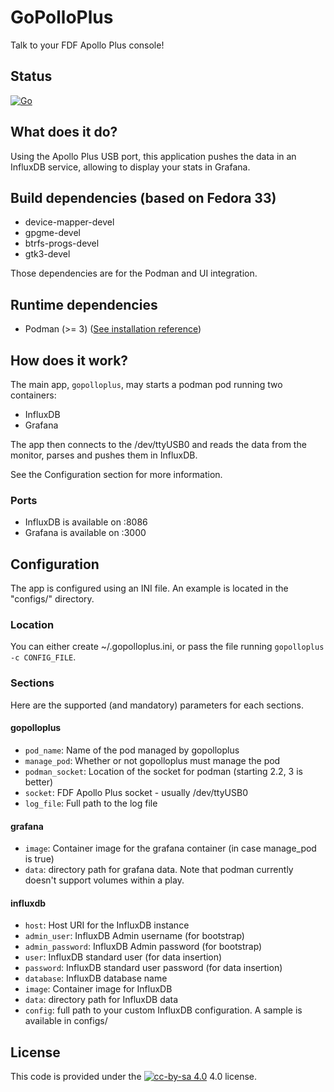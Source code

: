 # GoPolloPlus
Talk to your FDF Apollo Plus console!

## Status
[![Go](https://github.com/cjeanneret/gopolloplus/actions/workflows/go.yml/badge.svg)](https://github.com/cjeanneret/gopolloplus/actions/workflows/go.yml)

## What does it do?
Using the Apollo Plus USB port, this application pushes the data in an InfluxDB service,
allowing to display your stats in Grafana.

## Build dependencies (based on Fedora 33)
- device-mapper-devel
- gpgme-devel
- btrfs-progs-devel
- gtk3-devel

Those dependencies are for the Podman and UI integration.

## Runtime dependencies
- Podman (>= 3) ([See installation reference](https://podman.io/getting-started/installation.html))

## How does it work?
The main app, ```gopolloplus```, may starts a podman pod running two containers:
- InfluxDB
- Grafana

The app then connects to the /dev/ttyUSB0 and reads the data from the monitor, parses and pushes
them in InfluxDB.

See the Configuration section for more information.

### Ports
- InfluxDB is available on :8086
- Grafana is available on :3000

## Configuration
The app is configured using an INI file. An example is located in the "configs/" directory.

### Location
You can either create ~/.gopolloplus.ini, or pass the file running ```gopolloplus -c CONFIG_FILE```.

### Sections
Here are the supported (and mandatory) parameters for each sections.

#### gopolloplus
* ```pod_name```: Name of the pod managed by gopolloplus
* ```manage_pod```: Whether or not gopolloplus must manage the pod
* ```podman_socket```: Location of the socket for podman (starting 2.2, 3 is better)
* ```socket```: FDF Apollo Plus socket - usually /dev/ttyUSB0
* ```log_file```: Full path to the log file

#### grafana
* ```image```: Container image for the grafana container (in case manage_pod is true)
* ```data```: directory path for grafana data. Note that podman currently doesn't support volumes within a play.

#### influxdb
* ```host```: Host URI for the InfluxDB instance
* ```admin_user```: InfluxDB Admin username (for bootstrap)
* ```admin_password```: InfluxDB Admin password (for bootstrap)
* ```user```: InfluxDB standard user (for data insertion)
* ```password```: InfluxDB standard user password (for data insertion)
* ```database```: InfluxDB database name
* ```image```: Container image for InfluxDB
* ```data```: directory path for InfluxDB data
* ```config```: full path to your custom InfluxDB configuration. A sample is available in configs/

## License
This code is provided under the [![cc-by-sa 4.0](https://i.creativecommons.org/l/by-sa/4.0/80x15.png)](https://raw.githubusercontent.com/santisoler/cc-licenses/master/LICENSE-CC-BY-SA) 4.0 license.
